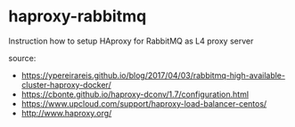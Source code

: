 # haproxy-rabbitmq
Instruction how to setup HAproxy for RabbitMQ as L4 proxy server

source:
- https://ypereirareis.github.io/blog/2017/04/03/rabbitmq-high-available-cluster-haproxy-docker/
- https://cbonte.github.io/haproxy-dconv/1.7/configuration.html
- https://www.upcloud.com/support/haproxy-load-balancer-centos/
- http://www.haproxy.org/
